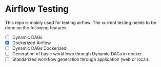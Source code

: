 # Airflow Testing

This repo is mainly used for testing airflow. The current testing needs to be done on the following features:
- [ ] Dynamic DAGs
- [X] Dockerized Airflow
- [ ] Dynamic DAGs Dockerized.
- [ ] Generation of basic workflows through Dynamic DAGs in docker.
- [ ] Standarized workflow generation through application (web or local).

